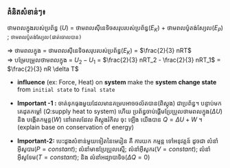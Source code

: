 

### គំនិតសំខាន់ៗ៖

ថាមពលក្នុងរបស់ប្រព័ន្ធ ($U$) = ថាមពលស៊ីនេទិចសរុបរបស់ប្រព័ន្ធ($E_{K}$)  + ថាមពលប៉ូតង់ស្យែល($E_{P}$) ; `ថាមពលប៉ូតង់ស្យែល(ផាត់ចោលបាន)`
<br>

$\Longrightarrow$ ថាមពលក្នុង = ថាមពលស៊ីនេទិចសរុបរបស់ប្រព័ន្ធ($E_K$) = $\frac{2}{3} nRT$
<br>
$\Longrightarrow$ បម្រែបម្រួលថាមពលក្នុង = $U_2 - U_1$ =  $\frac{2}{3} nRT_2 - \frac{2}{3} nRT_1$ = $\frac{2}{3} nR \delta T$


- **influence** (ex: Force, Heat) on **system** make the **system change state** from `initial state` to `final state`
- **Important -1 :** ចាត់ទុកធុងមួយដែលមានគម្របអាចចល័តបាន(ពិស្តុង) ជាប្រព័ន្ធ។ បន្ទាប់មកគេដុតកម្តៅ ($Q$:supply heat to system)
  ហើយ ប្រព័ន្ធចាប់ផ្តើមប្រែប្រួលថាមពលក្នុង($\Delta U$)  និង បង្កើតកម្មន្ត($W$) នៅពេលដែល ពិស្តុងរំកិល ចុះ ឡើង យើងបាន $Q=\Delta U+W$ ។ 
  (explain base on conservation of energy)

- **Important-2:** បេះដូងសំខាន់មួយទៀតនៃមេរៀន គឺ ការយក កម្មន្ត ទៅអនុវត្តន៍ ដូចជា លំនាំអ៊ីសូបារ($P=constant$);
 លំនាំមាឌប្រែប្រួលស្មើ; លំនាំអុីសូករ($V=constant$); លំនាំអ៊ីសូទែម($T=constant$); និង លំនាំអដ្យាបាទិច($\Delta Q = 0$)
